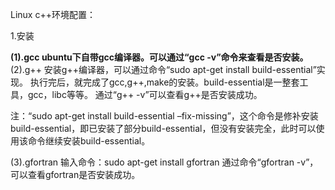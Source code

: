 Linux  c++环境配置：

﻿1.安装

**(1).gcc
ubuntu下自带gcc编译器。可以通过“gcc -v”命令来查看是否安装。**
(2).g++
安装g++编译器，可以通过命令“sudo apt-get install build-essential”实现。
执行完后，就完成了gcc,g++,make的安装。build-essential是一整套工具，gcc，libc等等。
通过“g++ -v”可以查看g++是否安装成功。

注：“sudo apt-get install build-essential –fix-missing”，这个命令是修补安装build-essential，即已安装了部分build-essential，但没有安装完全，此时可以使用该命令继续安装build-essential。

(3).gfortran
输入命令：sudo apt-get install gfortran
通过命令“gfortran -v”，可以查看gfortran是否安装成功。